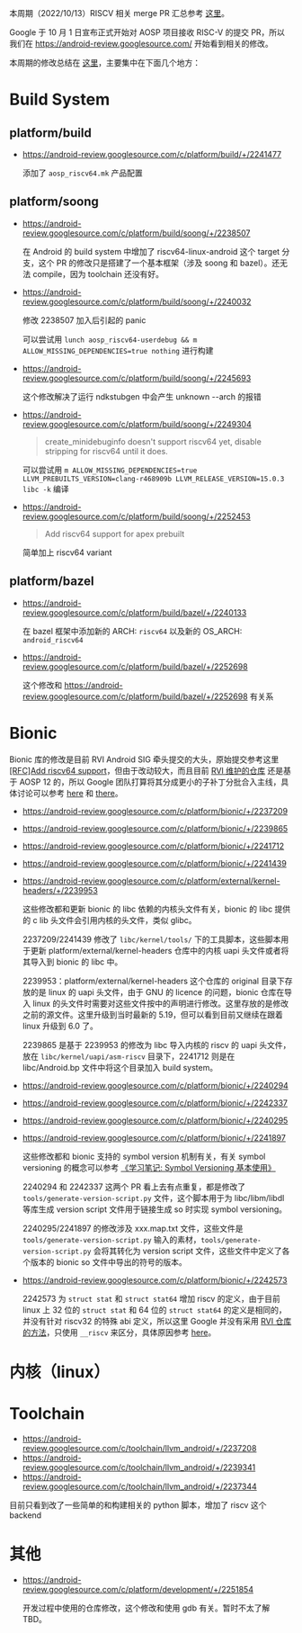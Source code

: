 
本周期（2022/10/13）RISCV 相关 merge PR 汇总参考 [这里][1]。

Google 于 10 月 1 日宣布正式开始对 AOSP 项目接收 RISC-V 的提交 PR，所以我们在 <https://android-review.googlesource.com/> 开始看到相关的修改。

本周期的修改总结在 [这里](https://unicornx.github.io/android-review/aosp-riscv-2022-10-14.html)，主要集中在下面几个地方：

# Build System

## platform/build

- https://android-review.googlesource.com/c/platform/build/+/2241477
  
  添加了 `aosp_riscv64.mk` 产品配置

## platform/soong

- https://android-review.googlesource.com/c/platform/build/soong/+/2238507

  在 Android 的 build system 中增加了 riscv64-linux-android 这个 target 分支，这个 PR 的修改只是搭建了一个基本框架（涉及 soong 和 bazel）。还无法 compile，因为 toolchain 还没有好。

- https://android-review.googlesource.com/c/platform/build/soong/+/2240032

  修改 2238507 加入后引起的 panic

  可以尝试用 `lunch aosp_riscv64-userdebug && m ALLOW_MISSING_DEPENDENCIES=true nothing` 进行构建

- https://android-review.googlesource.com/c/platform/build/soong/+/2245693

  这个修改解决了运行 ndkstubgen 中会产生 unknown --arch 的报错

- https://android-review.googlesource.com/c/platform/build/soong/+/2249304

  > create_minidebuginfo doesn't support riscv64 yet, disable stripping for riscv64 until it does.

  可以尝试用 `m ALLOW_MISSING_DEPENDENCIES=true LLVM_PREBUILTS_VERSION=clang-r468909b LLVM_RELEASE_VERSION=15.0.3 libc -k` 编译

- https://android-review.googlesource.com/c/platform/build/soong/+/2252453

  > Add riscv64 support for apex prebuilt

  简单加上 riscv64 variant
  
## platform/bazel

- https://android-review.googlesource.com/c/platform/build/bazel/+/2240133

  在 bazel 框架中添加新的 ARCH: `riscv64` 以及新的 OS_ARCH: `android_riscv64`

- https://android-review.googlesource.com/c/platform/build/bazel/+/2252698

  这个修改和 https://android-review.googlesource.com/c/platform/build/bazel/+/2252698 有关系

# Bionic

Bionic 库的修改是目前 RVI Android SIG 牵头提交的大头，原始提交参考这里 [[RFC]Add riscv64 support][3]，但由于改动较大，而且目前 [RVI 维护的仓库][6] 还是基于 AOSP 12 的，所以 Google 团队打算将其分成更小的子补丁分批合入主线，具体讨论可以参考 [here][4] 和 [there][5]。

- https://android-review.googlesource.com/c/platform/bionic/+/2237209
- https://android-review.googlesource.com/c/platform/bionic/+/2239865
- https://android-review.googlesource.com/c/platform/bionic/+/2241712
- https://android-review.googlesource.com/c/platform/bionic/+/2241439
- https://android-review.googlesource.com/c/platform/external/kernel-headers/+/2239953

  这些修改都和更新 bionic 的 libc 依赖的内核头文件有关，bionic 的 libc 提供的 c lib 头文件会引用内核的头文件，类似 glibc。
  
  2237209/2241439 修改了 `libc/kernel/tools/` 下的工具脚本，这些脚本用于更新 platform/external/kernel-headers 仓库中的内核 uapi 头文件或者将其导入到 bionic 的 libc 中。

  2239953：platform/external/kernel-headers 这个仓库的 original 目录下存放的是 linux 的 uapi 头文件，由于 GNU 的 licence 的问题，bionic 仓库在导入 linux 的头文件时需要对这些文件按中的声明进行修改。这里存放的是修改之前的源文件。这里升级到当时最新的 5.19，但可以看到目前又继续在跟着 linux 升级到 6.0 了。

  2239865 是基于 2239953 的修改为 libc 导入内核的 riscv 的 uapi 头文件，放在 `libc/kernel/uapi/asm-riscv` 目录下，2241712 则是在 libc/Android.bp 文件中将这个目录加入 build system。

- https://android-review.googlesource.com/c/platform/bionic/+/2240294
- https://android-review.googlesource.com/c/platform/bionic/+/2242337
- https://android-review.googlesource.com/c/platform/bionic/+/2240295
- https://android-review.googlesource.com/c/platform/bionic/+/2241897

  这些修改都和 bionic 支持的 symbol version 机制有关，有关 symbol versioning 的概念可以参考 [《学习笔记: Symbol Versioning 基本使用》][2]

  2240294 和 2242337 这两个 PR 看上去有点重复，都是修改了 `tools/generate-version-script.py` 文件，这个脚本用于为 libc/libm/libdl 等库生成 version script 文件用于链接生成 so 时实现 symbol versioning。 
  
  2240295/2241897 的修改涉及 xxx.map.txt 文件，这些文件是 `tools/generate-version-script.py` 输入的素材，`tools/generate-version-script.py` 会将其转化为 version script 文件，这些文件中定义了各个版本的 bionic so 文件中导出的符号的版本。

- https://android-review.googlesource.com/c/platform/bionic/+/2242573
  
  2242573 为 `struct stat` 和 `struct stat64` 增加 riscv 的定义，由于目前 linux 上 32 位的 `struct stat` 和 64 位的 `struct stat64` 的定义是相同的，并没有针对 riscv32 的特殊 abi 定义，所以这里 Google 并没有采用 [RVI 仓库的方法][7]，只使用 `__riscv` 来区分，具体原因参考 [here][8]。

# 内核（linux）



  

# Toolchain

- https://android-review.googlesource.com/c/toolchain/llvm_android/+/2237208
- https://android-review.googlesource.com/c/toolchain/llvm_android/+/2239341
- https://android-review.googlesource.com/c/toolchain/llvm_android/+/2237344

目前只看到改了一些简单的和构建相关的 python 脚本，增加了 riscv 这个 backend





# 其他

- https://android-review.googlesource.com/c/platform/development/+/2251854

  开发过程中使用的仓库修改，这个修改和使用 gdb 有关。暂时不太了解 TBD。

[1]: https://docs.qq.com/sheet/DSWhqaHVGSXBqcWlo?tab=BB08J2&u=4e87bcef14e44d62ab60a7b833967c08
[2]: ../20221008-symbol-version.md
[3]: https://android-review.googlesource.com/c/platform/bionic/+/2142912
[4]: https://android-review.googlesource.com/c/platform/bionic/+/2142912/comments/415ed657_592db865
[5]: https://android-review.googlesource.com/c/platform/bionic/+/2241712/comment/b3dfabdf_bdbd33ef/
[6]: https://github.com/riscv-android-src
[7]: https://github.com/riscv-android-src/platform-bionic/blob/571ed8a0996e31e49b1ed7ec24edac59c8bfc032/libc/include/sys/stat.h
[8]: https://android-review.googlesource.com/c/platform/bionic/+/2242573/comments/4544298c_25776e6e
